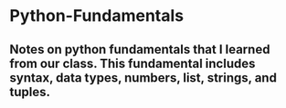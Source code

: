 # Python-Fundamentals

## Notes on python fundamentals that I learned from our class. This fundamental includes syntax, data types, numbers, list, strings, and tuples.
